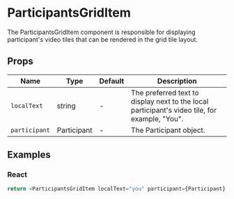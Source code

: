 # ParticipantsGridItem

The ParticipantsGridItem component is responsible for displaying participant's video tiles that can be rendered in the grid tile layout.

## Props

| Name          | Type        | Default | Description                                                                                   |
| ------------- | ----------- | ------- | --------------------------------------------------------------------------------------------- |
| `localText`   | string      | -       | The preferred text to display next to the local participant's video tile, for example, "You". |
| `participant` | Participant | -       | The Participant object.                                                                       |

## Examples

### React

```javascript
return <ParticipantsGridItem localText="you" participant={Participant} />;
```
